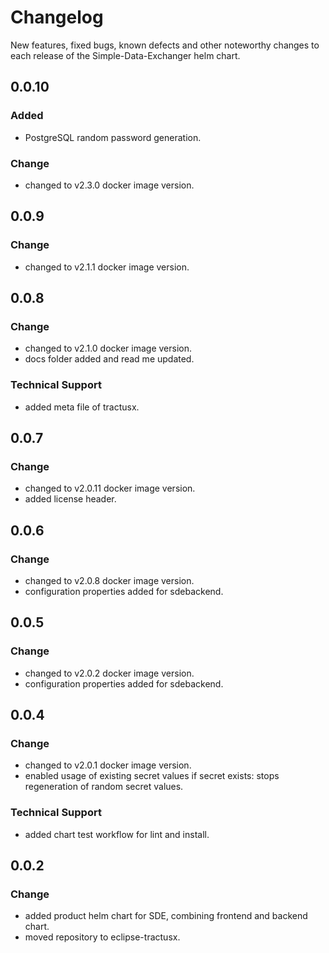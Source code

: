 # Changelog

New features, fixed bugs, known defects and other noteworthy changes to each release of the Simple-Data-Exchanger helm chart.

## 0.0.10
### Added 
* PostgreSQL random password generation.

### Change
* changed to v2.3.0 docker image version.

## 0.0.9
### Change
* changed to v2.1.1 docker image version.

## 0.0.8
### Change
* changed to v2.1.0 docker image version.
* docs folder added and read me updated.

### Technical Support
* added meta file of tractusx.

## 0.0.7
### Change
* changed to v2.0.11 docker image version.
* added license header.

## 0.0.6
### Change
* changed to v2.0.8 docker image version.
* configuration properties added for sdebackend.

## 0.0.5
### Change
* changed to v2.0.2 docker image version.
* configuration properties added for sdebackend.


## 0.0.4
### Change
* changed to v2.0.1 docker image version.
* enabled usage of existing secret values if secret exists: stops regeneration of random secret values.

### Technical Support
* added chart test workflow for lint and install.

## 0.0.2
### Change
* added product helm chart for SDE, combining frontend and backend chart.
* moved repository to eclipse-tractusx.
